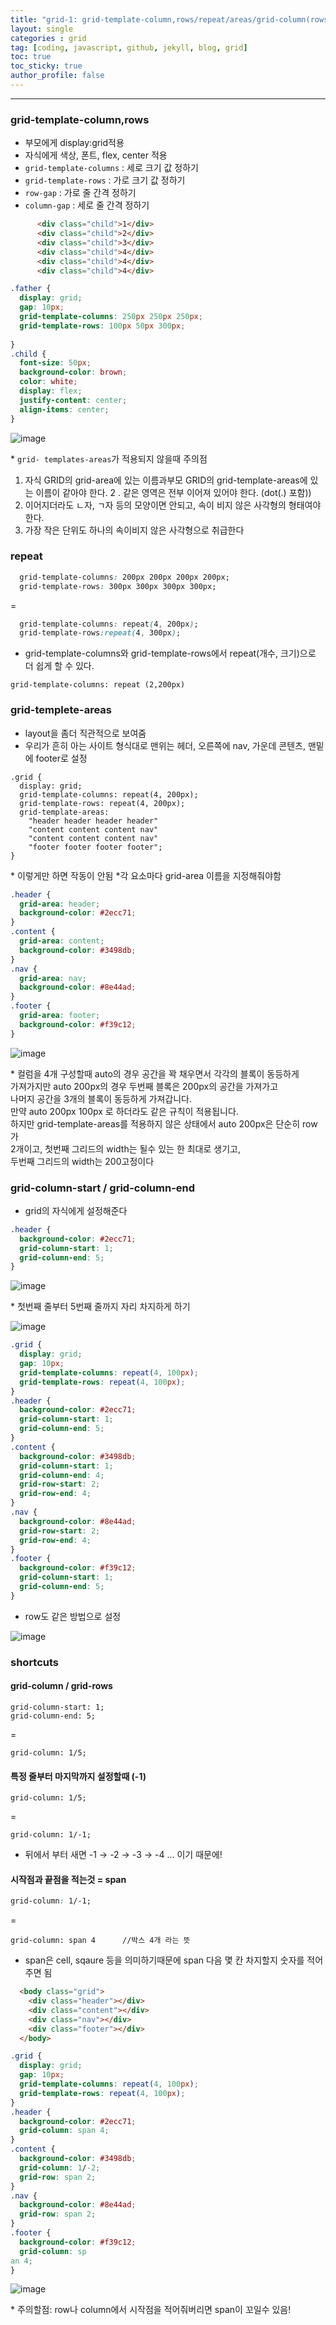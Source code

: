 ```yaml
---
title: "grid-1: grid-template-column,rows/repeat/areas/grid-column(rows)-start,end"
layout: single
categories : grid
tag: [coding, javascript, github, jekyll, blog, grid]
toc: true
toc_sticky: true
author_profile: false
---
```


---


### grid-template-column,rows

- 부모에게 display:grid적용
- 자식에게 색상, 폰트, flex, center 적용
- `grid-template-columns` : 세로 크기 값 정하기
- ```grid-template-rows``` :  가로 크기 값 정하기
- ```row-gap``` : 가로 줄 간격 정하기
- ```column-gap``` : 세로 줄 간격 정하기

```html
      <div class="child">1</div>
      <div class="child">2</div>
      <div class="child">3</div>
      <div class="child">4</div>
      <div class="child">4</div>
      <div class="child">4</div>
```

```css
.father {
  display: grid;
  gap: 10px;
  grid-template-columns: 250px 250px 250px;
  grid-template-rows: 100px 50px 300px;
  
}
.child {
  font-size: 50px;
  background-color: brown;
  color: white;
  display: flex;
  justify-content: center;
  align-items: center;
}
```

![image](https://user-images.githubusercontent.com/111720411/209313499-59409532-23e7-49c9-86f8-07ba1666c671.png)

\* `grid- templates-areas`가 적용되지 않을때 주의점
   1.  자식 GRID의 grid-area에 있는 이름과부모 GRID의 grid-template-areas에 있는 이름이 같아야 한다.
   2 . 같은 영역은 전부 이어져 있어야 한다. (dot(.) 포함))
   3.  이어지더라도 ㄴ자, ㄱ자 등의 모양이면 안되고, 속이 비지 않은 사각형의 형태여야 한다. 
   4.  가장 작은 단위도 하나의 속이비지 않은 사각형으로 취급한다


### repeat

```css
  grid-template-columns: 200px 200px 200px 200px;
  grid-template-rows: 300px 300px 300px 300px;
```

=

```css
  grid-template-columns: repeat(4, 200px);
  grid-template-rows:repeat(4, 300px);
```

- grid-template-columns와 grid-template-rows에서 repeat(개수, 크기)으로 더 쉽게 할 수 있다.

```
grid-template-columns: repeat (2,200px)
```

### grid-templete-areas

- layout을 좀더 직관적으로 보여줌
- 우리가 흔히 아는 사이트 형식대로 맨위는 헤더, 오른쪽에 nav, 가운데 콘텐츠, 맨밑에 footer로 설정

```
.grid {
  display: grid;
  grid-template-columns: repeat(4, 200px);
  grid-template-rows: repeat(4, 200px);
  grid-template-areas:
    "header header header header"
    "content content content nav"
    "content content content nav"
    "footer footer footer footer";
}
```

\* 이렇게만 하면 작동이 안됨
\*각 요소마다 grid-area 이름을 지정해줘야함

```css
.header {
  grid-area: header;
  background-color: #2ecc71;
}
.content {
  grid-area: content;
  background-color: #3498db;
}
.nav {
  grid-area: nav;
  background-color: #8e44ad;
}
.footer {
  grid-area: footer;
  background-color: #f39c12;
}
```

![image](https://user-images.githubusercontent.com/111720411/209314117-32b68c43-4a7c-4fea-924e-088d306cf2cd.png)


\* 컬럼을 4개 구성할때 auto의 경우 공간을 꽉 채우면서 각각의 블록이 동등하게 <br>
   가져가지만 auto 200px의 경우 두번째 블록은 200px의 공간을 가져가고 <br>
   나머지 공간을 3개의 블록이 동등하게 가져갑니다. <br>
   만약 auto 200px 100px 로 하더라도 같은 규칙이 적용됩니다. <br>
   하지만 grid-template-areas를 적용하지 않은 상태에서 auto 200px은 단순히 row가  <br>
   2개이고, 첫번째 그리드의 width는 될수 있는 한 최대로 생기고, <br>
   두번째 그리드의 width는 200고정이다 


### grid-column-start / grid-column-end

- grid의 자식에게 설정해준다

```css
.header {
  background-color: #2ecc71;
  grid-column-start: 1;
  grid-column-end: 5;
}
```

![image](https://user-images.githubusercontent.com/111720411/209314130-5d4add02-b3f0-4af0-ae4a-e7e3abf798e9.png)

\* 첫번째 줄부터 5번째 줄까지 자리 차지하게 하기

![image](https://user-images.githubusercontent.com/111720411/209314153-5b893b2d-0ab8-4374-8d8a-c4e015926e23.png)


```css
.grid {
  display: grid;
  gap: 10px;
  grid-template-columns: repeat(4, 100px);
  grid-template-rows: repeat(4, 100px);
}
.header {
  background-color: #2ecc71;
  grid-column-start: 1;
  grid-column-end: 5;
}
.content {
  background-color: #3498db;
  grid-column-start: 1;
  grid-column-end: 4;
  grid-row-start: 2;
  grid-row-end: 4;
}
.nav {
  background-color: #8e44ad;
  grid-row-start: 2;
  grid-row-end: 4;
}
.footer {
  background-color: #f39c12;
  grid-column-start: 1;
  grid-column-end: 5;
}
```

- row도 같은 방법으로 설정

![image](https://user-images.githubusercontent.com/111720411/209314214-de3a9746-c9dd-41cb-861e-5edb64406592.png)



### shortcuts

#### grid-column / grid-rows
```
grid-column-start: 1;
grid-column-end: 5;
```

=

`grid-column: 1/5;`


#### 특정 줄부터 마지막까지 설정할때 (-1)

```csss
grid-column: 1/5;
```

=

`grid-column: 1/-1;`

- 뒤에서 부터 새면 -1 → -2 → -3 → -4 … 이기 때문에!

#### 시작점과 끝점을 적는것 = span

```css
grid-column: 1/-1;
```

=

`grid-column: span 4      //박스 4개 라는 뜻`

- span은 cell, sqaure 등을 의미하기때문에 span 다음 몇 칸 차지할지 숫자를 적어주면 됨

```html
  <body class="grid">
    <div class="header"></div>
    <div class="content"></div>
    <div class="nav"></div>
    <div class="footer"></div>
  </body>
```


```css
.grid {
  display: grid;
  gap: 10px;
  grid-template-columns: repeat(4, 100px);
  grid-template-rows: repeat(4, 100px);
}
.header {
  background-color: #2ecc71;
  grid-column: span 4;
}
.content {
  background-color: #3498db;
  grid-column: 1/-2;
  grid-row: span 2;
}
.nav {
  background-color: #8e44ad;
  grid-row: span 2;
}
.footer {
  background-color: #f39c12;
  grid-column: sp
an 4;
}
```

![image](https://user-images.githubusercontent.com/111720411/209314380-b85fd536-f86f-482c-9ecb-f84d866ede62.png)

\* 주의할점: row나 column에서 시작점을 적어줘버리면 span이 꼬일수 있음!


